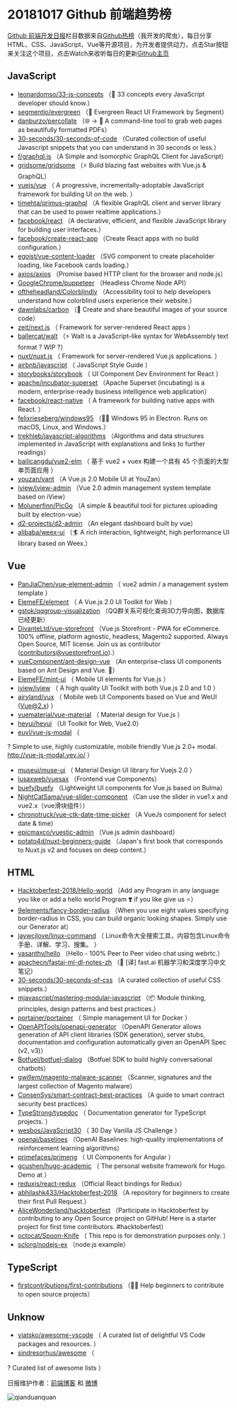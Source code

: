 # 20181017 Github 前端趋势榜

[Github 前端开发日报](https://qdkfweb.cn/c/news)栏目数据来自[Github热榜](https://github.qdkfweb.cn/)（我开发的爬虫），每日分享HTML、CSS、JavaScript、Vue等开源项目，为开发者提供动力，点击Star按钮来关注这个项目，点击Watch来收听每日的更新[Github主页](https://github.com/kujian/githubTrending)
## JavaScript

* [leonardomso/33-js-concepts](https://github.com/leonardomso/33-js-concepts) （📜 33 concepts every JavaScript developer should know.）
* [segmentio/evergreen](https://github.com/segmentio/evergreen) （🌲 Evergreen React UI Framework by Segment）
* [danburzo/percollate](https://github.com/danburzo/percollate) （🌐 → 📖 A command-line tool to grab web pages as beautifully formatted PDFs）
* [30-seconds/30-seconds-of-code](https://github.com/30-seconds/30-seconds-of-code) （Curated collection of useful Javascript snippets that you can understand in 30 seconds or less.）
* [f/graphql.js](https://github.com/f/graphql.js) （A Simple and Isomorphic GraphQL Client for JavaScript）
* [gridsome/gridsome](https://github.com/gridsome/gridsome) （⚡️ Build blazing fast websites with Vue.js &amp; GraphQL）
* [vuejs/vue](https://github.com/vuejs/vue) （
        A progressive, incrementally-adoptable JavaScript framework for building UI on the web.
      ）
* [tjmehta/primus-graphql](https://github.com/tjmehta/primus-graphql) （A flexible GraphQL client and server library that can be used to power realtime applications.）
* [facebook/react](https://github.com/facebook/react) （A declarative, efficient, and flexible JavaScript library for building user interfaces.）
* [facebook/create-react-app](https://github.com/facebook/create-react-app) （Create React apps with no build configuration.）
* [egoist/vue-content-loader](https://github.com/egoist/vue-content-loader) （SVG component to create placeholder loading, like Facebook cards loading.）
* [axios/axios](https://github.com/axios/axios) （Promise based HTTP client for the browser and node.js）
* [GoogleChrome/puppeteer](https://github.com/GoogleChrome/puppeteer) （Headless Chrome Node API）
* [oftheheadland/Colorblindly](https://github.com/oftheheadland/Colorblindly) （Accessibility tool to help developers understand how colorblind users experience their website.）
* [dawnlabs/carbon](https://github.com/dawnlabs/carbon) （🎨 Create and share beautiful images of your source code）
* [zeit/next.js](https://github.com/zeit/next.js) （
        Framework for server-rendered React apps
      ）
* [ballercat/walt](https://github.com/ballercat/walt) （⚡️ Walt is a JavaScript-like syntax for WebAssembly text format ? WIP ?）
* [nuxt/nuxt.js](https://github.com/nuxt/nuxt.js) （
        Framework for server-rendered Vue.js applications.
      ）
* [airbnb/javascript](https://github.com/airbnb/javascript) （
        JavaScript Style Guide
      ）
* [storybooks/storybook](https://github.com/storybooks/storybook) （
        UI Component Dev Environment for React
      ）
* [apache/incubator-superset](https://github.com/apache/incubator-superset) （Apache Superset (incubating) is a modern, enterprise-ready business intelligence web application）
* [facebook/react-native](https://github.com/facebook/react) （
        A framework for building native apps with React.
      ）
* [felixrieseberg/windows95](https://github.com/felixrieseberg/windows95) （💩🚀 Windows 95 in Electron. Runs on macOS, Linux, and Windows.）
* [trekhleb/javascript-algorithms](https://github.com/trekhleb/javascript-algorithms) （Algorithms and data structures implemented in JavaScript with explanations and links to further readings）
* [bailicangdu/vue2-elm](https://github.com/bailicangdu/vue2-elm) （
        基于 vue2 + vuex 构建一个具有 45 个页面的大型单页面应用
      ）
* [youzan/vant](https://github.com/youzan/vant) （A Vue.js 2.0 Mobile UI at YouZan）
* [iview/iview-admin](https://github.com/iview/iview-admin) （Vue 2.0 admin management system template based on iView）
* [Molunerfinn/PicGo](https://github.com/Molunerfinn/PicGo) （A simple &amp; beautiful tool for pictures uploading built by electron-vue）
* [d2-projects/d2-admin](https://github.com/d2-projects/d2-admin) （An elegant dashboard built by vue）
* [alibaba/weex-ui](https://github.com/alibaba/weex-ui) （🏄 A rich interaction, lightweight, high performance UI library based on Weex.）

## Vue

* [PanJiaChen/vue-element-admin](https://github.com/PanJiaChen/vue-element-admin) （
        vue2 admin / a management system template
      ）
* [ElemeFE/element](https://github.com/ElemeFE/element) （
        A Vue.js 2.0 UI Toolkit for Web
      ）
* [gstok/qqgroup-visualization](https://github.com/gstok/qqgroup-visualization) （QQ群关系可视化查询3D力导向图，数据库已经更新）
* [DivanteLtd/vue-storefront](https://github.com/DivanteLtd/vue-storefront) （Vue.js Storefront - PWA for eCommerce. 100% offline, platform agnostic, headless, Magento2 supported. Always Open Source, MIT license. Join us as contributor (contributors@vuestorefront.io).）
* [vueComponent/ant-design-vue](https://github.com/vueComponent/ant-design-vue) （An enterprise-class UI components based on Ant Design and Vue. 🐜）
* [ElemeFE/mint-ui](https://github.com/ElemeFE/mint-ui) （
        Mobile UI elements for Vue.js
      ）
* [iview/iview](https://github.com/iview/iview) （
        A high quality UI Toolkit with both Vue.js 2.0 and 1.0
      ）
* [airyland/vux](https://github.com/airyland/vux) （
        Mobile web UI Components based on Vue and WeUI (Vue@2.x)
      ）
* [vuematerial/vue-material](https://github.com/vuematerial/vue-material) （
        Material design for Vue.js
      ）
* [heyui/heyui](https://github.com/heyui/heyui) （UI Toolkit for Web, Vue2.0）
* [euvl/vue-js-modal](https://github.com/euvl/vue-js-modal) （
        
? Simple to use, highly customizable, mobile friendly Vue.js 2.0+ modal. <a href="http://vue-js-modal.yev.io/">http://vue-js-modal.yev.io/</a>
      ）
* [museui/muse-ui](https://github.com/museui/muse-ui) （
        Material Design UI library for Vuejs 2.0
      ）
* [lusaxweb/vuesax](https://github.com/lusaxweb/vuesax) （Frontend vue Components）
* [buefy/buefy](https://github.com/buefy/buefy) （Lightweight UI components for Vue.js based on Bulma）
* [NightCatSama/vue-slider-component](https://github.com/NightCatSama/vue-slider-component) （Can use the slider in vue1.x and vue2.x（vue滑块组件））
* [chronotruck/vue-ctk-date-time-picker](https://github.com/chronotruck/vue-ctk-date-time-picker) （A VueJs component for select date &amp; time）
* [epicmaxco/vuestic-admin](https://github.com/epicmaxco/vuestic-admin) （Vue.js admin dashboard）
* [potato4d/nuxt-beginners-guide](https://github.com/potato4d/nuxt-beginners-guide) （Japan's first book that corresponds to Nuxt.js v2 and focuses on deep content.）

## HTML

* [Hacktoberfest-2018/Hello-world](https://github.com/Hacktoberfest-2018/Hello-world) （Add any Program in any language you like or add a hello world Program ❣️ if you like give us ⭐️）
* [9elements/fancy-border-radius](https://github.com/9elements/fancy-border-radius) （When you use eight values specifying border-radius in CSS, you can build organic looking shapes. Simply use our Generator at）
* [jaywcjlove/linux-command](https://github.com/jaywcjlove/linux-command) （
        Linux命令大全搜索工具，内容包含Linux命令手册、详解、学习、搜集。
      ）
* [vasanthv/hello](https://github.com/vasanthv/hello) （Hello - 100% Peer to Peer video chat using webrtc.）
* [apachecn/fastai-ml-dl-notes-zh](https://github.com/apachecn/fastai-ml-dl-notes-zh) （📖 [译] fast.ai 机器学习和深度学习中文笔记）
* [30-seconds/30-seconds-of-css](https://github.com/30-seconds/30-seconds-of-css) （A curated collection of useful CSS snippets.）
* [mjavascript/mastering-modular-javascript](https://github.com/mjavascript/mastering-modular-javascript) （📦 Module thinking, principles, design patterns and best practices.）
* [portainer/portainer](https://github.com/portainer/portainer) （
        Simple management UI for Docker
      ）
* [OpenAPITools/openapi-generator](https://github.com/OpenAPITools/openapi-generator) （OpenAPI Generator allows generation of API client libraries (SDK generation), server stubs, documentation and configuration automatically given an OpenAPI Spec (v2, v3)）
* [Botfuel/botfuel-dialog](https://github.com/Botfuel/botfuel-dialog) （Botfuel SDK to build highly conversational chatbots）
* [gwillem/magento-malware-scanner](https://github.com/gwillem/magento-malware-scanner) （Scanner, signatures and the largest collection of Magento malware）
* [ConsenSys/smart-contract-best-practices](https://github.com/ConsenSys/smart-contract-best-practices) （A guide to smart contract security best practices）
* [TypeStrong/typedoc](https://github.com/TypeStrong/typedoc) （
        Documentation generator for TypeScript projects.
      ）
* [wesbos/JavaScript30](https://github.com/wesbos/JavaScript30) （
        30 Day Vanilla JS Challenge
      ）
* [openai/baselines](https://github.com/openai/baselines) （OpenAI Baselines: high-quality implementations of reinforcement learning algorithms）
* [primefaces/primeng](https://github.com/primefaces/primeng) （
        UI Components for Angular
      ）
* [gcushen/hugo-academic](https://github.com/gcushen/hugo-academic) （
        The personal website framework for Hugo. Demo at
      ）
* [reduxjs/react-redux](https://github.com/reduxjs/react-redux) （Official React bindings for Redux）
* [abhilashk433/Hacktoberfest-2018](https://github.com/abhilashk433/Hacktoberfest-2018) （A repository for beginners to create their first Pull Request.）
* [AliceWonderland/hacktoberfest](https://github.com/AliceWonderland/hacktoberfest) （Participate in Hacktoberfest by contributing to any Open Source project on GitHub! Here is a starter project for first time contributors. #hacktoberfest）
* [octocat/Spoon-Knife](https://github.com/octocat/Spoon-Knife) （
        This repo is for demonstration purposes only.
      ）
* [sclorg/nodejs-ex](https://github.com/sclorg/nodejs-ex) （node.js example）

## TypeScript

* [firstcontributions/first-contributions](https://github.com/firstcontributions/first-contributions) （🚀✨ Help beginners to contribute to open source projects）

## Unknow

* [viatsko/awesome-vscode](https://github.com/viatsko/awesome-vscode) （
        A curated list of delightful VS Code packages and resources.
      ）
* [sindresorhus/awesome](https://github.com/sindresorhus/awesome) （
        
? Curated list of awesome lists
      ）


日报维护作者：[前端博客](https://qdkfweb.cn/) 和 [微博](https://qdkfweb.cn/go/weibo)

![qianduanquan](https://user-images.githubusercontent.com/3055447/38468989-651132ac-3b80-11e8-8e6b-15122322a9d7.png)